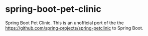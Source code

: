 # spring-boot-pet-clinic
Spring Boot Pet Clinic. This is an unofficial port of the the https://github.com/spring-projects/spring-petclinic to Spring Boot.

